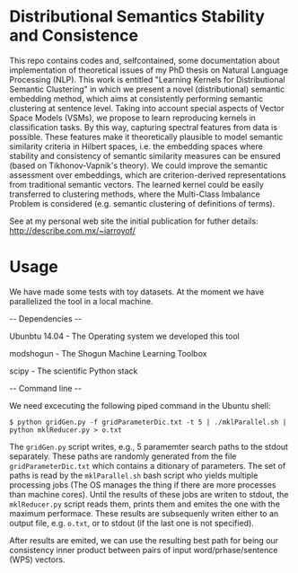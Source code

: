 # Distributional Semantics Stability and Consistence
This repo contains codes and, selfcontained, some documentation about implementation of theoretical issues of my PhD thesis on Natural Language Processing (NLP). This work is entitled "Learning Kernels for Distributional Semantic Clustering" in which we present a novel (distributional) semantic embedding method, which aims at consistently performing semantic clustering at sentence level. Taking into account special aspects of Vector Space Models (VSMs), we propose to learn reproducing kernels in classification tasks. By this way, capturing spectral features from data is possible. These features make it theoretically plausible to model semantic similarity criteria in Hilbert spaces, i.e. the embedding spaces where stability and consistency of semantic similarity measures can be ensured (based on Tikhonov-Vapnik's theory). We could improve the semantic assessment over embeddings, which are criterion-derived representations from traditional semantic vectors. The learned kernel could be easily transferred to clustering methods, where the Multi-Class Imbalance Problem is considered (e.g. semantic clustering of definitions of terms).

See at my personal web site the initial publication for futher details: http://describe.com.mx/~iarroyof/

# Usage

We have made some tests with toy datasets. At the moment we have parallelized the tool in a local machine. 

-- Dependencies --

Ubunbtu 14.04 - The Operating system we developed this tool

modshogun - The Shogun Machine Learning Toolbox

scipy - The scientific Python stack

-- Command line --

We need excecuting the following piped command in the Ubuntu shell:

`$ python gridGen.py -f gridParameterDic.txt -t 5 | ./mklParallel.sh | python mklReducer.py > o.txt`

The `gridGen.py` script writes, e.g., 5 paramemter search paths to the stdout separately. These paths are randomly generated from the  file `gridParameterDic.txt` which contains a ditionary of parameters. The set of paths is read by the `mklParallel.sh` bash script who yields multiple processing jobs (The OS manages the thing if there are more processes than machine cores). Until the results of these jobs are writen to stdout, the `mklReducer.py` script reads them, prints them and emites the one with the maximum performace. These results are subsequenly writen either to an output file, e.g. `o.txt`, or to stdout (if the last one is not specified).

After results are emited, we can use the resulting best path for being our consistency inner product between pairs of input word/prhase/sentence (WPS) vectors.
